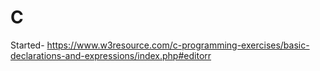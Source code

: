 # C

Started- https://www.w3resource.com/c-programming-exercises/basic-declarations-and-expressions/index.php#editorr
